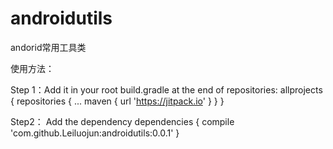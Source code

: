 # androidutils
andorid常用工具类

使用方法：


Step 1：Add it in your root build.gradle at the end of repositories:
allprojects {
		repositories {
			...
			maven { url 'https://jitpack.io' }
		}
}

Step2：
Add the dependency
dependencies {
	        compile 'com.github.Leiluojun:androidutils:0.0.1'
}
